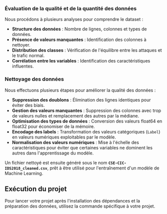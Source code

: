 

### Évaluation de la qualité et de la quantité des données
Nous procédons à plusieurs analyses pour comprendre le dataset :
- **Structure des données** : Nombre de lignes, colonnes et types de données.
- **Présence de valeurs manquantes** : Identification des colonnes à nettoyer.
- **Distribution des classes** : Vérification de l'équilibre entre les attaques et le trafic normal.
- **Corrélation entre les variables** : Identification des caractéristiques influentes.

### Nettoyage des données
Nous effectuons plusieurs étapes pour améliorer la qualité des données :
- **Suppression des doublons** : Élimination des lignes identiques pour éviter des biais.
- **Gestion des valeurs manquantes** : Suppression des colonnes avec trop de valeurs nulles et remplacement des autres par la médiane.
- **Optimisation des types de données** : Conversion des valeurs float64 en float32 pour économiser de la mémoire.
- **Encodage des labels** : Transformation des valeurs catégoriques (`Label`) en valeurs numériques exploitables par le modèle.
- **Normalisation des valeurs numériques** : Mise à l'échelle des caractéristiques pour éviter que certaines variables ne dominent les autres dans l'apprentissage du modèle.

Un fichier nettoyé est ensuite généré sous le nom **`CSE-CIC-IDS2018_cleaned.csv`**, prêt à être utilisé pour l'entraînement d'un modèle de Machine Learning.

## Exécution du projet

Pour lancer votre projet après l'installation des dépendances et la préparation des données, utilisez la commande spécifique à votre projet.


